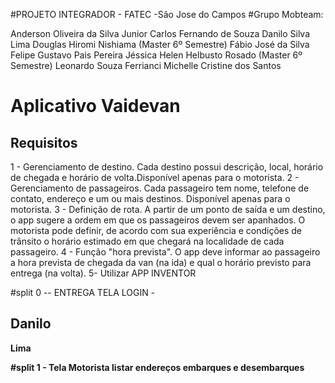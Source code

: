 #PROJETO INTEGRADOR - FATEC -São Jose do Campos
#Grupo Mobteam:

Anderson Oliveira da Silva Junior 
Carlos Fernando de Souza
Danilo Silva Lima
Douglas Hiromi Nishiama (Master 6º Semestre)
Fábio José da Silva 
Felipe Gustavo Pais Pereira 
Jéssica Helen Helbusto Rosado (Master 6º Semestre)
Leonardo Souza Ferrianci 
Michelle Cristine dos Santos  
# Aplicativo Vaidevan
## Requisitos
1 - Gerenciamento de destino. Cada destino possui descrição, local, horário de chegada e horário de volta.Disponível apenas para o motorista.
2 - Gerenciamento de passageiros. Cada passageiro tem nome, telefone de contato, endereço e um ou mais destinos. Disponível apenas para o motorista. 
3 - Definição de rota. A partir de um ponto de saída e um destino, o app sugere a ordem em que os passageiros devem ser apanhados. O motorista pode definir, de acordo com sua experiência e condições de trânsito o horário estimado em que chegará na localidade de cada passageiro.
4 - Função "hora prevista". O app deve informar ao passageiro a hora prevista de chegada da van (na ida) e qual o horário previsto para entrega (na volta).
5- Utilizar APP INVENTOR




#split 0 -- ENTREGA TELA LOGIN -<b><h2>Danilo </h2> Lima

#split 1 - Tela Motorista listar endereços embarques e desembarques